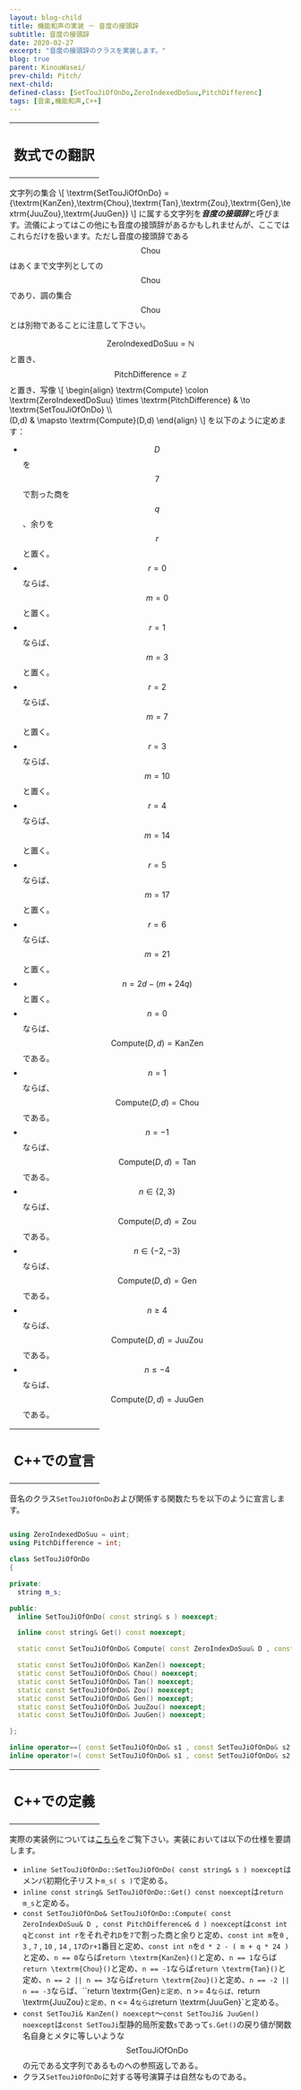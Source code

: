 ```yaml
---
layout: blog-child
title: 機能和声の実装 － 音度の接頭辞
subtitle: 音度の接頭辞
date: 2020-02-27
excerpt: "音度の接頭辞のクラスを実装します。"
blog: true
parent: KinouWasei/
prev-child: Pitch/
next-child:
defined-class: [SetTouJiOfOnDo,ZeroIndexedDoSuu,PitchDifferenc]
tags: [音楽,機能和声,C++]
---
```


<table>
  <tr>
    <th>
      <h2>数式での翻訳</h2>
    </th>
  </tr>
</table>

文字列の集合
\\[
\textrm{SetTouJiOfOnDo} = \{\textrm{KanZen},\textrm{Chou},\textrm{Tan},\textrm{Zou},\textrm{Gen},\textrm{JuuZou},\textrm{JuuGen}\}
\\]
に属する文字列を***音度の接頭辞***と呼びます。流儀によってはこの他にも音度の接頭辞があるかもしれませんが、ここではこれらだけを扱います。ただし音度の接頭辞である$$\textrm{Chou}$$はあくまで文字列としての$$\textrm{Chou}$$であり、調の集合$$\textrm{Chou}$$とは別物であることに注意して下さい。

$$\textrm{ZeroIndexedDoSuu} = \mathbb{N}$$と置き、$$\textrm{PitchDifference} = \mathbb{Z}$$と置き、写像
\\[
\begin{align}
\textrm{Compute} \colon \textrm{ZeroIndexedDoSuu} \times \textrm{PitchDifference} & \to \textrm{SetTouJiOfOnDo} \\\\\
(D,d) & \mapsto \textrm{Compute}(D,d)
\end{align}
\\]
を以下のように定めます：
- $$D$$を$$7$$で割った商を$$q$$、余りを$$r$$と置く。
- $$r = 0$$ならば、$$m = 0$$と置く。
- $$r = 1$$ならば、$$m = 3$$と置く。
- $$r = 2$$ならば、$$m = 7$$と置く。
- $$r = 3$$ならば、$$m = 10$$と置く。
- $$r = 4$$ならば、$$m = 14$$と置く。
- $$r = 5$$ならば、$$m = 17$$と置く。
- $$r = 6$$ならば、$$m = 21$$と置く。
- $$n = 2d-(m+24q)$$と置く。
- $$n = 0$$ならば、$$\textrm{Compute}(D,d) = \textrm{KanZen}$$である。
- $$n = 1$$ならば、$$\textrm{Compute}(D,d) = \textrm{Chou}$$である。
- $$n = -1$$ならば、$$\textrm{Compute}(D,d) = \textrm{Tan}$$である。
- $$n \in \{2,3\}$$ならば、$$\textrm{Compute}(D,d) = \textrm{Zou}$$である。
- $$n \in \{-2,-3\}$$ならば、$$\textrm{Compute}(D,d) = \textrm{Gen}$$である。
- $$n \geq 4$$ならば、$$\textrm{Compute}(D,d) = \textrm{JuuZou}$$である。
- $$n \leq -4$$ならば、$$\textrm{Compute}(D,d) = \textrm{JuuGen}$$である。


<table>
  <tr>
    <th>
      <h2>C++での宣言</h2>
    </th>
  </tr>
</table>

音名のクラス`SetTouJiOfOnDo`および関係する関数たちを以下のように宣言します。

~~~c++

using ZeroIndexedDoSuu = uint;
using PitchDifference = int;

class SetTouJiOfOnDo
{

private:
  string m_s;

public:
  inline SetTouJiOfOnDo( const string& s ) noexcept;

  inline const string& Get() const noexcept;

  static const SetTouJiOfOnDo& Compute( const ZeroIndexDoSuu& D , const PitchDifference& d ) noexcept;

  static const SetTouJiOfOnDo& KanZen() noexcept;
  static const SetTouJiOfOnDo& Chou() noexcept;
  static const SetTouJiOfOnDo& Tan() noexcept;
  static const SetTouJiOfOnDo& Zou() noexcept;
  static const SetTouJiOfOnDo& Gen() noexcept;
  static const SetTouJiOfOnDo& JuuZou() noexcept;
  static const SetTouJiOfOnDo& JuuGen() noexcept;

};

inline operator==( const SetTouJiOfOnDo& s1 , const SetTouJiOfOnDo& s2 ) noexcept;
inline operator!=( const SetTouJiOfOnDo& s1 , const SetTouJiOfOnDo& s2 ) noexcept;


~~~


<table>
  <tr>
    <th>
      <h2>C++での定義</h2>
    </th>
  </tr>
</table>

実際の実装例については[こちら](https://github.com/p-adic/cpp/tree/master/Music/OnMei/Pitch/OnDo/SetTouJi)をご覧下さい。実装においては以下の仕様を要請します。
- `inline SetTouJiOfOnDo::SetTouJiOfOnDo( const string& s ) noexcept`はメンバ初期化子リスト`m_s( s )`で定める。
- `inline const string& SetTouJiOfOnDo::Get() const noexcept`は`return m_s`と定める。
- `const SetTouJiOfOnDo& SetTouJiOfOnDo::Compute( const ZeroIndexDoSuu& D , const PitchDifference& d ) noexcept`は`const int q`と`const int r`をそれぞれ`D`を`7`で割った商と余りと定め、`const int m`を`0` , `3` , `7` , `10` , `14` , `17`の`r+1`番目と定め、`const int n`を`d * 2 - ( m + q * 24 )`と定め、`n == 0`ならば`return \textrm{KanZen}()`と定め、`n == 1`ならば`return \textrm{Chou}()`と定め、`n == -1`ならば`return \textrm{Tan}()`と定め、`n == 2 || n == 3`ならば`return \textrm{Zou}()`と定め、`n == -2 || n == -3`ならば、``return \textrm{Gen}`と定め、`n >= 4`ならば、`return \textrm{JuuZou}`と定め、`n <= 4`ならば`return \textrm{JuuGen}`と定める。
- `const SetTouJi& KanZen() noexcept`～`const SetTouJi& JuuGen() noexcept`は`const SetTouJi`型静的局所変数`s`であって`s.Get()`の戻り値が関数名自身とメタに等しいような$$\textrm{SetTouJiOfOnDo}$$の元である文字列であるものへの参照返しである。
- クラス`SetTouJiOfOnDo`に対する等号演算子は自然なものである。
